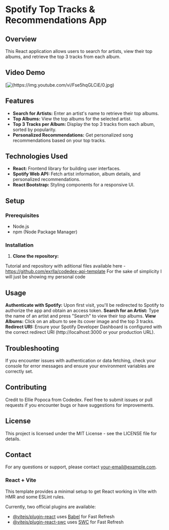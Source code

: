 # Spotify Top Tracks & Recommendations App

## Overview

This React application allows users to search for artists, view their top albums, and retrieve the top 3 tracks from each album.

## Video Demo

[![(https://img.youtube.com/vi/Fse5hqGLCiE/0.jpg)](https://youtu.be/Fse5hqGLCiE)

## Features

- **Search for Artists:** Enter an artist's name to retrieve their top albums.
- **Top Albums:** View the top albums for the selected artist.
- **Top 3 Tracks per Album:** Display the top 3 tracks from each album, sorted by popularity.
- **Personalized Recommendations:** Get personalized song recommendations based on your top tracks.

## Technologies Used

- **React:** Frontend library for building user interfaces.
- **Spotify Web API:** Fetch artist information, album details, and personalized recommendations.
- **React Bootstrap:** Styling components for a responsive UI.

## Setup

### Prerequisites

- Node.js
- npm (Node Package Manager)

### Installation

1. **Clone the repository:**

Tutorial and repository with aditional files available here - https://github.com/exrlla/codedex-api-template
For the sake of simplicity I will just be showing my personal code

## Usage

**Authenticate with Spotify:** Upon first visit, you'll be redirected to Spotify to authorize the app and obtain an access token.
**Search for an Artist:** Type the name of an artist and press "Search" to view their top albums.
**View Albums:** Click on an album to see its cover image and the top 3 tracks.
**Redirect URI:** Ensure your Spotify Developer Dashboard is configured with the correct redirect URI (http://localhost:3000 or your production URL).

## Troubleshooting
If you encounter issues with authentication or data fetching, check your console for error messages and ensure your environment variables are correctly set.

## Contributing
Credit to Ellie Popoca from Codedex. Feel free to submit issues or pull requests if you encounter bugs or have suggestions for improvements.

## License
This project is licensed under the MIT License - see the LICENSE file for details.

## Contact
For any questions or support, please contact your-email@example.com.


### React + Vite

This template provides a minimal setup to get React working in Vite with HMR and some ESLint rules.

Currently, two official plugins are available:

- [@vitejs/plugin-react](https://github.com/vitejs/vite-plugin-react/blob/main/packages/plugin-react/README.md) uses [Babel](https://babeljs.io/) for Fast Refresh
- [@vitejs/plugin-react-swc](https://github.com/vitejs/vite-plugin-react-swc) uses [SWC](https://swc.rs/) for Fast Refresh
